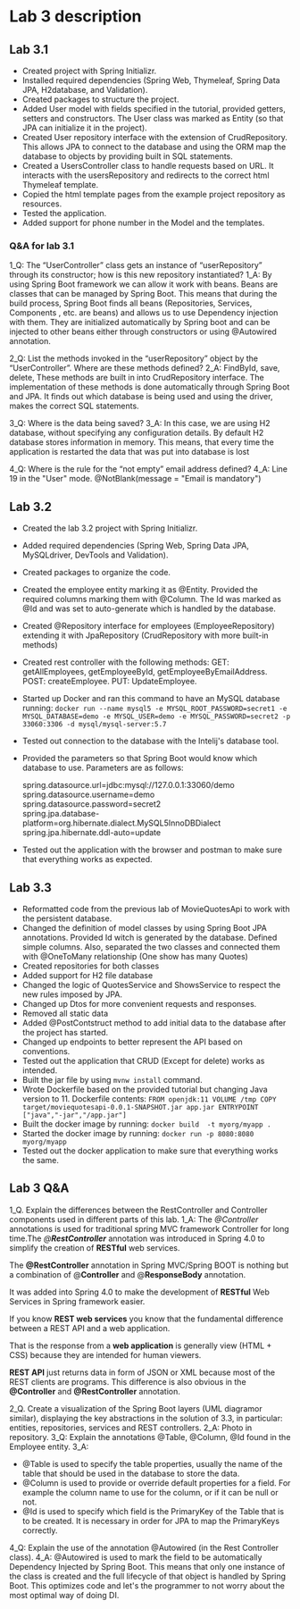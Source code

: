 ﻿# Lab 3 description
## Lab 3.1

 - Created project with Spring Initializr.
 - Installed required dependencies (Spring Web, Thymeleaf, Spring Data JPA, H2database, and Validation).
 - Created packages to structure the project.
 - Added User model with fields specified in the tutorial, provided getters, setters and constructors. The User class was marked as Entity (so that JPA can initialize it in the project).
 - Created User repository interface with the extension of CrudRepository. This allows JPA to connect to the database and using the ORM map the database to objects by providing built in SQL statements.
 - Created a UsersController class to handle requests based on URL. It interacts with the usersRepository and redirects to the correct html Thymeleaf template.
 - Copied the html template pages from the example project repository as resources.
 - Tested the application.
 - Added support for phone number in the Model and the templates.
 

### Q&A for lab 3.1

 

 1_Q:  The “UserController” class gets an instance of “userRepository” through its constructor; how is this new repository instantiated?
 1_A: By using Spring Boot framework we can allow it work with beans. Beans are classes that can be managed by Spring Boot. This means that during the build process, Spring Boot finds all beans (Repositories, Services, Components , etc. are beans) and allows us to use Dependency injection with them. They are initialized automatically by Spring boot and can be injected to other beans either through constructors or using @Autowired annotation.
 
 2_Q: List the methods invoked in the “userRepository” object by the “UserController”. Where are these methods defined?
 2_A: FindById, save, delete, These methods are built in into CrudRepository interface. The implementation of these methods is done automatically through Spring Boot and JPA. It finds out which database is being used and using the driver, makes the correct SQL statements. 
 
3_Q: Where is the data being saved?
3_A: In this case, we are using H2 database, without specifying any configuration details. By default H2 database stores information in memory. This means, that every time the application is restarted the data that was put into database is lost

4_Q: Where is the rule for the “not empty” email address defined?
4_A: Line 19 in the "User" mode. @NotBlank(message = "Email is mandatory")

## Lab 3.2

 - Created the lab 3.2 project with Spring Initializr.
 - Added required dependencies (Spring Web, Spring Data JPA, MySQLdriver, DevTools and Validation).
 - Created packages to organize the code.
 - Created the employee entity marking it as @Entity. Provided the required columns marking them with @Column. The Id was marked as @Id and was set to auto-generate which is handled by the database.
 - Created @Repository interface for employees (EmployeeRepository) extending it with JpaRepository (CrudRepository with more built-in methods)
 - Created rest controller with the following methods: GET: getAllEmployees, getEmployeeById, getEmployeeByEmailAddress. POST: createEmployee. PUT: UpdateEmployee.
 - Started up Docker and ran this command to have an MySQL database running: `docker run --name mysql5 -e MYSQL_ROOT_PASSWORD=secret1 -e MYSQL_DATABASE=demo -e MYSQL_USER=demo -e MYSQL_PASSWORD=secret2 -p 33060:3306 -d mysql/mysql-server:5.7`
 - Tested out connection to the database with the Intelij's database tool.
 - Provided the parameters so that Spring Boot would know which database to use. Parameters are as follows: 

    spring.datasource.url=jdbc:mysql://127.0.0.1:33060/demo  
    spring.datasource.username=demo  
    spring.datasource.password=secret2  
    spring.jpa.database-platform=org.hibernate.dialect.MySQL5InnoDBDialect  
    spring.jpa.hibernate.ddl-auto=update

 - Tested out the application with the browser and postman to make sure that everything works as expected.

## Lab 3.3

 - Reformatted code from the previous lab of MovieQuotesApi to work with the persistent database.
 - Changed the definition of model classes by using Spring Boot JPA annotations. Provided Id witch is generated by the database. Defined simple columns. Also, separated the two classes and connected them with @OneToMany relationship (One show has many Quotes)
 - Created repositories for both classes
 - Added support for H2 file database
 - Changed the logic of QuotesService and ShowsService to respect the new rules imposed by JPA.
 - Changed up Dtos for more convenient requests and responses.
 - Removed all static data
 - Added @PostContstruct method to add initial data to the database after the project has started.
 - Changed up endpoints to better represent the API based on conventions.
 - Tested out the application that CRUD (Except for delete) works as intended.
 - Built the jar file by using `mvnw install` command.
 - Wrote Dockerfile based on the provided tutorial but changing Java version to 11. Dockerfile contents: `FROM openjdk:11
VOLUME /tmp
COPY target/moviequotesapi-0.0.1-SNAPSHOT.jar app.jar
ENTRYPOINT ["java","-jar","/app.jar"]`
 - Built the docker image by running: `docker build  -t myorg/myapp .`
 - Started the docker image by running: `docker run -p 8080:8080 myorg/myapp`
 - Tested out the docker application to make sure that everything works the same.

## Lab 3 Q&A

 1_Q. Explain the differences between the RestController and Controller components used in different parts of this lab.
 1_A: The  _@Controller_  annotations is used for traditional spring MVC framework Controller for long time.The  _@_**_RestController_**  annotation was introduced in Spring 4.0 to simplify the creation of  **RESTful**  web services.

The  **@RestController**  annotation in Spring MVC/Spring BOOT is nothing but a combination of @**Controller**  and @**ResponseBody**  annotation.

It was added into Spring 4.0 to make the development of  **RESTful**  Web Services in Spring framework easier.

If you know  **REST web  services** you know that the fundamental difference between a REST API and a web application.

That is the response from a  **web application**  is generally view (HTML + CSS) because they are intended for human viewers.

**REST API**  just returns data in form of JSON or XML because most of the REST clients are programs. This difference is also obvious in the  **@Controller**  and  **@RestController**  annotation.

 2_Q. Create a visualization of the Spring Boot layers (UML diagramor similar), displaying the key abstractions in the solution of 3.3, in particular: entities, repositories, services and REST controllers.
 2_A: Photo in repository.
  3_Q: Explain the annotations @Table, @Column, @Id found in the Employee entity.
 3_A: 
 - @Table is used to specify the table properties, usually the name of the table that should be used in the database to store the data.
 - @Column is used to provide or override default properties for a field. For example the column name to use for the column, or if it can be null or not.
 - @Id is used to specify which field is the PrimaryKey of the Table that is to be created. It is necessary in order for JPA to map the PrimaryKeys correctly.
 
 4_Q: Explain the use of the annotation @Autowired (in the Rest Controller class).
 4_A: @Autowired is used to mark the field to be automatically Dependency Injected by Spring Boot. This means that only one instance of the class is created and the full lifecycle of that object is handled by Spring Boot. This optimizes code and let's the programmer to not worry about the most optimal way of doing DI.

 
